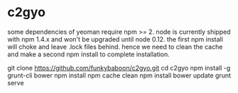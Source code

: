 c2gyo
===
some dependencies of yeoman require npm >= 2. node is currently shipped with npm 1.4.x and won't be upgraded until node 0.12. the first npm install will choke and leave .lock files behind. hence we need to clean the cache and make a second npm install to complete installation.

git clone https://github.com/funkybaboon/c2gyo.git
cd c2gyo
npm install -g grunt-cli bower
npm install
npm cache clean
npm install
bower update
grunt serve